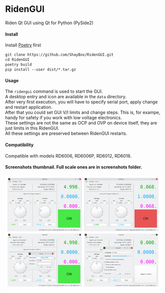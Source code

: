 # RidenGUI
Riden Qt GUI using Qt for Python (PySide2)

#### Install
Install [Poetry](https://python-poetry.org/) first
```
git clone https://github.com/ShayBox/RidenGUI.git
cd RidenGUI
poetry build
pip install --user dist/*.tar.gz
```

#### Usage
The `ridengui` command is used to start the GUI.  
A desktop entry and icon are available in the `data` directory.  
After very first execution, you will have to specify serial port, apply change and restart application.  
After that you could set GUI V/I limits and change steps. This is, for exampe, handy for safety if you work with low voltage electronics.  
These settings are not the same as OCP and OVP on device itself, they are just limits in this RidenGUI.  
All these settings are preserved between RidenGUI restarts.

#### Compatibility
Compatible with models RD6006, RD6006P, RD6012, RD6018.

#### Screenshots thumbnail. Full scale ones are in screenshots folder.
![](screenshots/thumbnails.png)